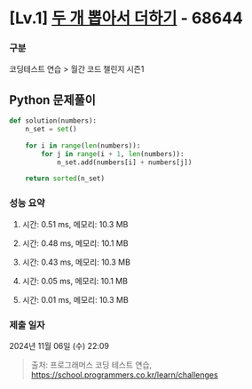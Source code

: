 # [Lv.1] [두 개 뽑아서 더하기](https://school.programmers.co.kr/learn/courses/30/lessons/68644?language=python3) - 68644 

### 구분

코딩테스트 연습 > 월간 코드 챌린지 시즌1

## Python 문제풀이

```py
def solution(numbers):
    n_set = set()
    
    for i in range(len(numbers)):
        for j in range(i + 1, len(numbers)):
            n_set.add(numbers[i] + numbers[j])
            
    return sorted(n_set)
```

### 성능 요약

1. 시간: 0.51 ms, 메모리: 10.3 MB

2. 시간: 0.48 ms, 메모리: 10.1 MB
3. 시간: 0.43 ms, 메모리: 10.3 MB
4. 시간: 0.05 ms, 메모리: 10.1 MB
5. 시간: 0.01 ms, 메모리: 10.3 MB

### 제출 일자

2024년 11월 06일 (수) 22:09

> 출처: 프로그래머스 코딩 테스트 연습, https://school.programmers.co.kr/learn/challenges